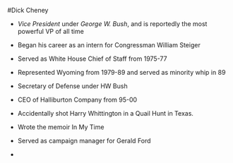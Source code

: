 #Dick Cheney

- *Vice President* under *George W. Bush*, and is reportedly the most powerful VP of all time
- Began his career as an intern for Congressman William Steiger
- Served as White House Chief of Staff from 1975-77
- Represented Wyoming from 1979-89 and served as minority whip in 89
- Secretary of Defense under HW Bush
- CEO of Halliburton Company from 95-00
- Accidentally shot Harry Whittington in a Quail Hunt in Texas.
- Wrote the memoir In My Time
- Served as campaign manager for Gerald Ford
-